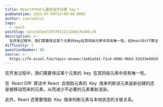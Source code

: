 ```yaml
---
title: React中为什么要给组件设置 key？
pubDatetime: 2021-07-04T16:00:00.000Z
author: caorushizi
tags:
  - react
postSlug: e2ce143ee725979412c22b657b305c39
description: >-
  在开发过程中，我们需要保证某个元素的key在其同级元素中具有唯一性。在ReactDiff算法中React会借助元素的Key值来判断该元素是新创建的还是被移动而来的元素，从而减少不必要的元素重新渲染。此
difficulty: 1
questionNumber: 86
source: >-
  https://fe.ecool.fun/topic-answer/1e01a341-f1c4-490b-966d-32433edd42bf?orderBy=updateTime&order=desc&tagId=13
---
```


在开发过程中，我们需要保证某个元素的  key  在其同级元素中具有唯一性。

在  React Diff  算法中 React  会借助元素的  Key  值来判断该元素是新创建的还是被移动而来的元素，从而减少不必要的元素重新渲染。

此外，React 还需要借助  Key  值来判断元素与本地状态的关联关系。
